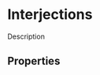# Interjections
<!-- +elementInfo -->
<!-- !interjection -->
Description
<!-- !interjection -->

## Properties
<!-- +propertySummary -->